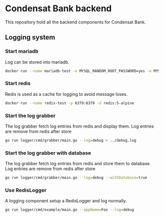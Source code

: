 # Condensat Bank backend

This repository hold all the backend components for Condensat Bank.

## Logging system

### Start mariadb

Log can be stored into mariadb.

```bash
docker run --name mariadb-test -e MYSQL_RANDOM_ROOT_PASSWORD=yes -e MYSQL_USER=condensat -e MYSQL_PASSWORD=condensat -e MYSQL_DATABASE=condensat -p 3306:3306 -d mariadb:10.3
```

### Start redis

Redis is used as a cache for logging to avoid message loses.

``` bash
docker run --name redis-test -p 6379:6379 -d redis:5-alpine
```

### Start the log grabber
The log grabber fetch log entries from redis and display them.
Log entries are remove from redis after store


```bash
go run logger/cmd/grabber/main.go --log=debug > ../debug.log
```

### Start the log grabber with database
The log grabber fetch log entries from redis and store them to database.
Log entries are remove from redis after store


```bash
go run logger/cmd/grabber/main.go --log=debug --withDatabase=true
```

### Use RedisLogger

A logging component setup a RedisLogger and log normally.

```bash
go run logger/cmd/example/main.go --appName=Foo --log=debug
```
